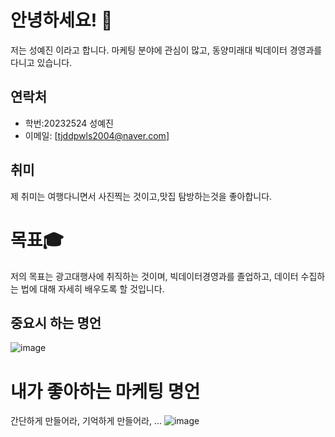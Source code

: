 # 안녕하세요! 👋

저는 성예진 이라고 합니다. 마케팅 분야에 관심이 많고, 동양미래대 빅데이터 경영과를 다니고 있습니다.

## 연락처
- 학번:20232524 성예진
- 이메일: [tjddpwls2004@naver.com]

## 취미
제 취미는 여행다니면서 사진찍는 것이고,맛집 탐방하는것을 좋아합니다.

# 목표🎓
저의 목표는 광고대행사에 취직하는 것이며, 빅데이터경영과를 졸업하고, 데이터 수집하는 법에 대해 자세히 배우도록 할 것입니다.
 
## 중요시 하는 명언

![image](https://github.com/yejin1217/yejin1217/assets/144872115/40ccf919-5f2c-4ce5-80c3-99e6c81ce927)

# 내가 좋아하는 마케팅 명언
간단하게 만들어라, 기억하게 만들어라, ...
![image](https://github.com/yejin1217/yejin1217/assets/144872115/3ee14867-2c5b-4156-8e93-60f198344612)

